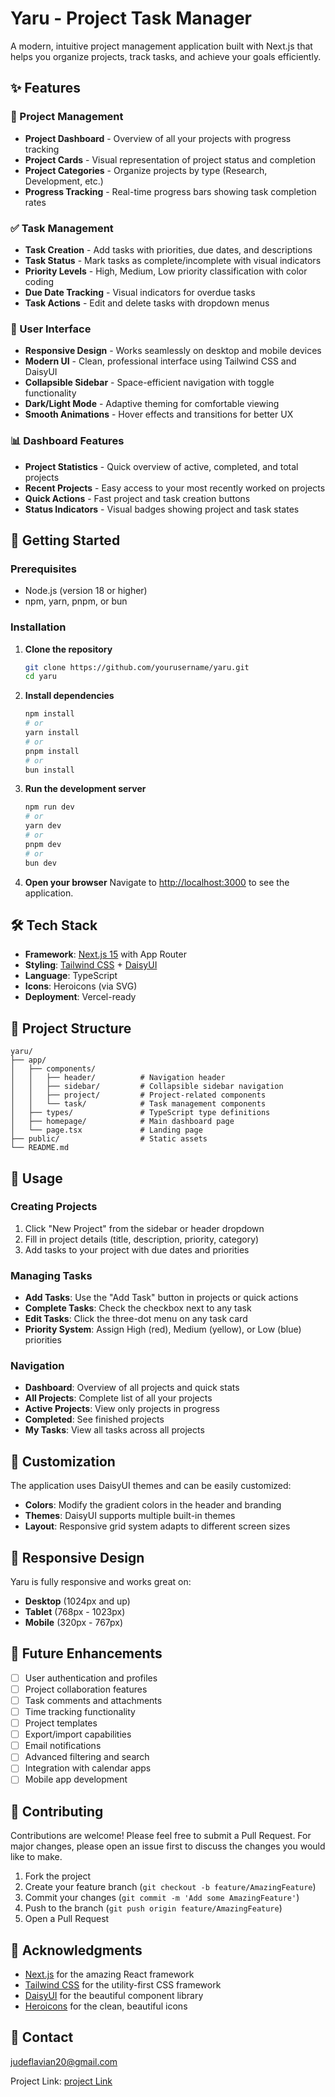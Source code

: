 # Yaru - Project Task Manager

A modern, intuitive project management application built with Next.js that helps you organize projects, track tasks, and achieve your goals efficiently.


## ✨ Features

### 🎯 Project Management
- **Project Dashboard** - Overview of all your projects with progress tracking
- **Project Cards** - Visual representation of project status and completion
- **Project Categories** - Organize projects by type (Research, Development, etc.)
- **Progress Tracking** - Real-time progress bars showing task completion rates

### ✅ Task Management
- **Task Creation** - Add tasks with priorities, due dates, and descriptions
- **Task Status** - Mark tasks as complete/incomplete with visual indicators
- **Priority Levels** - High, Medium, Low priority classification with color coding
- **Due Date Tracking** - Visual indicators for overdue tasks
- **Task Actions** - Edit and delete tasks with dropdown menus

### 🎨 User Interface
- **Responsive Design** - Works seamlessly on desktop and mobile devices
- **Modern UI** - Clean, professional interface using Tailwind CSS and DaisyUI
- **Collapsible Sidebar** - Space-efficient navigation with toggle functionality
- **Dark/Light Mode** - Adaptive theming for comfortable viewing
- **Smooth Animations** - Hover effects and transitions for better UX

### 📊 Dashboard Features
- **Project Statistics** - Quick overview of active, completed, and total projects
- **Recent Projects** - Easy access to your most recently worked on projects
- **Quick Actions** - Fast project and task creation buttons
- **Status Indicators** - Visual badges showing project and task states

## 🚀 Getting Started

### Prerequisites
- Node.js (version 18 or higher)
- npm, yarn, pnpm, or bun

### Installation

1. **Clone the repository**
   ```bash
   git clone https://github.com/yourusername/yaru.git
   cd yaru
   ```

2. **Install dependencies**
   ```bash
   npm install
   # or
   yarn install
   # or
   pnpm install
   # or
   bun install
   ```

3. **Run the development server**
   ```bash
   npm run dev
   # or
   yarn dev
   # or
   pnpm dev
   # or
   bun dev
   ```

4. **Open your browser**
   Navigate to [http://localhost:3000](http://localhost:3000) to see the application.

## 🛠️ Tech Stack

- **Framework**: [Next.js 15](https://nextjs.org/) with App Router
- **Styling**: [Tailwind CSS](https://tailwindcss.com/) + [DaisyUI](https://daisyui.com/)
- **Language**: TypeScript
- **Icons**: Heroicons (via SVG)
- **Deployment**: Vercel-ready

## 📁 Project Structure

```
yaru/
├── app/
│   ├── components/
│   │   ├── header/          # Navigation header
│   │   ├── sidebar/         # Collapsible sidebar navigation
│   │   ├── project/         # Project-related components
│   │   └── task/            # Task management components
│   ├── types/               # TypeScript type definitions
│   ├── homepage/            # Main dashboard page
│   └── page.tsx             # Landing page
├── public/                  # Static assets
└── README.md
```

## 🎯 Usage

### Creating Projects
1. Click "New Project" from the sidebar or header dropdown
2. Fill in project details (title, description, priority, category)
3. Add tasks to your project with due dates and priorities

### Managing Tasks
- **Add Tasks**: Use the "Add Task" button in projects or quick actions
- **Complete Tasks**: Check the checkbox next to any task
- **Edit Tasks**: Click the three-dot menu on any task card
- **Priority System**: Assign High (red), Medium (yellow), or Low (blue) priorities

### Navigation
- **Dashboard**: Overview of all projects and quick stats
- **All Projects**: Complete list of all your projects
- **Active Projects**: View only projects in progress
- **Completed**: See finished projects
- **My Tasks**: View all tasks across all projects

## 🎨 Customization

The application uses DaisyUI themes and can be easily customized:

- **Colors**: Modify the gradient colors in the header and branding
- **Themes**: DaisyUI supports multiple built-in themes
- **Layout**: Responsive grid system adapts to different screen sizes

## 📱 Responsive Design

Yaru is fully responsive and works great on:
- **Desktop** (1024px and up)
- **Tablet** (768px - 1023px)
- **Mobile** (320px - 767px)

## 🔮 Future Enhancements

- [ ] User authentication and profiles
- [ ] Project collaboration features
- [ ] Task comments and attachments
- [ ] Time tracking functionality
- [ ] Project templates
- [ ] Export/import capabilities
- [ ] Email notifications
- [ ] Advanced filtering and search
- [ ] Integration with calendar apps
- [ ] Mobile app development

## 🤝 Contributing

Contributions are welcome! Please feel free to submit a Pull Request. For major changes, please open an issue first to discuss the changes you would like to make.

1. Fork the project
2. Create your feature branch (`git checkout -b feature/AmazingFeature`)
3. Commit your changes (`git commit -m 'Add some AmazingFeature'`)
4. Push to the branch (`git push origin feature/AmazingFeature`)
5. Open a Pull Request

## 🙏 Acknowledgments

- [Next.js](https://nextjs.org/) for the amazing React framework
- [Tailwind CSS](https://tailwindcss.com/) for the utility-first CSS framework
- [DaisyUI](https://daisyui.com/) for the beautiful component library
- [Heroicons](https://heroicons.com/) for the clean, beautiful icons

## 📧 Contact

judeflavian20@gmail.com

Project Link: [project Link](https://github.com/flavian101/yaru)
